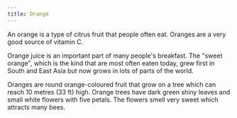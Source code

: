 ```yaml
---
title: Orange
---
```


An orange is a type of citrus fruit that people often eat.
Oranges are a very good source of vitamin C.

Orange juice is an important part of many people's breakfast.
The "sweet orange", which is the kind that are most often eaten today,
grew first in South and East Asia but now grows in lots of parts of the world.

Oranges are round orange-coloured fruit that grow on a tree which can reach 10 metres (33 ft) high.
Orange trees have dark green shiny leaves and small white flowers with five petals.
The flowers smell very sweet which attracts many bees.